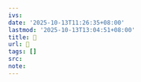 ```yaml
---
ivs:
date: '2025-10-13T11:26:35+08:00'
lastmod: '2025-10-13T13:04:51+08:00'
title: 󰑫
url: 󰑫
tags: []
src:
note:
---
```

